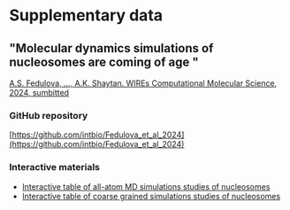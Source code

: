 # Supplementary data
## "Molecular dynamics simulations of nucleosomes are coming of age "
[A.S. Fedulova, ..., A.K. Shaytan. WIREs Computational Molecular Science, 2024, sumbitted]([https://doi.org/10.1002/wcms.1728/)

### GitHub repository
[https://github.com/intbio/Fedulova_et_al_2024](https://github.com/intbio/Fedulova_et_al_2024)

### Interactive materials
- [Interactive table of all-atom MD simulations studies of nucleosomes](MD_table)
- [Interactive table of coarse grained simulations studies of nucleosomes](CG_table)



